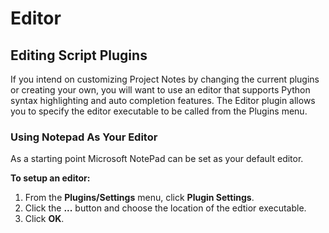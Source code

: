 # Editor

## Editing Script Plugins

If you intend on customizing Project Notes by changing the current plugins or creating your own, you will want to use an editor that supports Python syntax highlighting and auto completion features. The Editor plugin allows you to specify the editor executable to be called from the Plugins menu.

### Using Notepad As Your Editor

As a starting point Microsoft NotePad can be set as your default editor.

**To setup an editor:**

1. From the **Plugins/Settings** menu, click **Plugin Settings**.
2. Click the **...** button and choose the location of the edtior executable.
3. Click **OK**.


